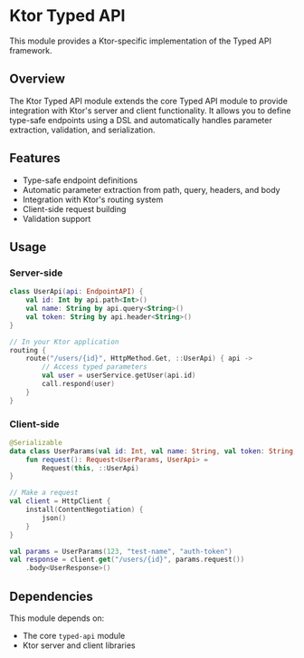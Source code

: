 # Ktor Typed API

This module provides a Ktor-specific implementation of the Typed API framework.

## Overview

The Ktor Typed API module extends the core Typed API module to provide integration with Ktor's server and client functionality. It allows you to define type-safe endpoints using a DSL and automatically handles parameter extraction, validation, and serialization.

## Features

- Type-safe endpoint definitions
- Automatic parameter extraction from path, query, headers, and body
- Integration with Ktor's routing system
- Client-side request building
- Validation support

## Usage

### Server-side

```kotlin
class UserApi(api: EndpointAPI) {
    val id: Int by api.path<Int>()
    val name: String by api.query<String>()
    val token: String by api.header<String>()
}

// In your Ktor application
routing {
    route("/users/{id}", HttpMethod.Get, ::UserApi) { api ->
        // Access typed parameters
        val user = userService.getUser(api.id)
        call.respond(user)
    }
}
```

### Client-side

```kotlin
@Serializable
data class UserParams(val id: Int, val name: String, val token: String) {
    fun request(): Request<UserParams, UserApi> = 
        Request(this, ::UserApi)
}

// Make a request
val client = HttpClient {
    install(ContentNegotiation) {
        json()
    }
}

val params = UserParams(123, "test-name", "auth-token")
val response = client.get("/users/{id}", params.request())
    .body<UserResponse>()
```

## Dependencies

This module depends on:
- The core `typed-api` module
- Ktor server and client libraries